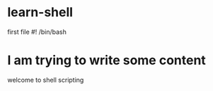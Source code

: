 # learn-shell
first file
#! /bin/bash
# I am trying to write some content
welcome to shell scripting